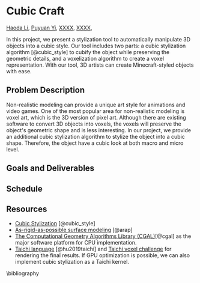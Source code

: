 # Cubic Craft

[Haoda Li](https://github.com/haoda-li), 
[Puyuan Yi](#), 
[XXXX](#), 
[XXXX](#), 


In this project, we present a stylization tool to automatically manipulate 3D objects into a cubic style. Our tool includes two parts: a cubic stylization algorithm [@cubic_style] to cubify the object while preserving the geometric details, and a voxelization algorithm to create a voxel representation. With our tool, 3D artists can create Minecraft-styled objects with ease. 


## Problem Description
Non-realistic modeling can provide a unique art style for animations and video games. One of the most popular area for non-realistic modeling is voxel art, which is the 3D version of pixel art. Although there are existing software to convert 3D objects into voxels, the voxels will preserve the object's geometric shape and is less interesting. In our project, we provide an additional cubic stylization algorithm to stylize the object into a cubic shape. Therefore, the object have a cubic look at both macro and micro level. 

## Goals and Deliverables

## Schedule

## Resources
- [Cubic Stylization](https://arxiv.org/pdf/1910.02926.pdf) [@cubic_style]
- [As-rigid-as-possible surface modeling](https://igl.ethz.ch/projects/ARAP/arap_web.pdf) [@arap]
- [The Computational Geometry Algorithms Library (CGAL)](https://www.cgal.org/)[@cgal] as the major software platform for CPU implementation. 
- [Taichi language](https://docs.taichi-lang.org/) [@hu2019taichi] and [Taichi voxel challenge](https://github.com/taichi-dev/voxel-challenge) for rendering the final results. If GPU optimization is possible, we can also implement cubic stylization as a Taichi kernel. 

\bibliography